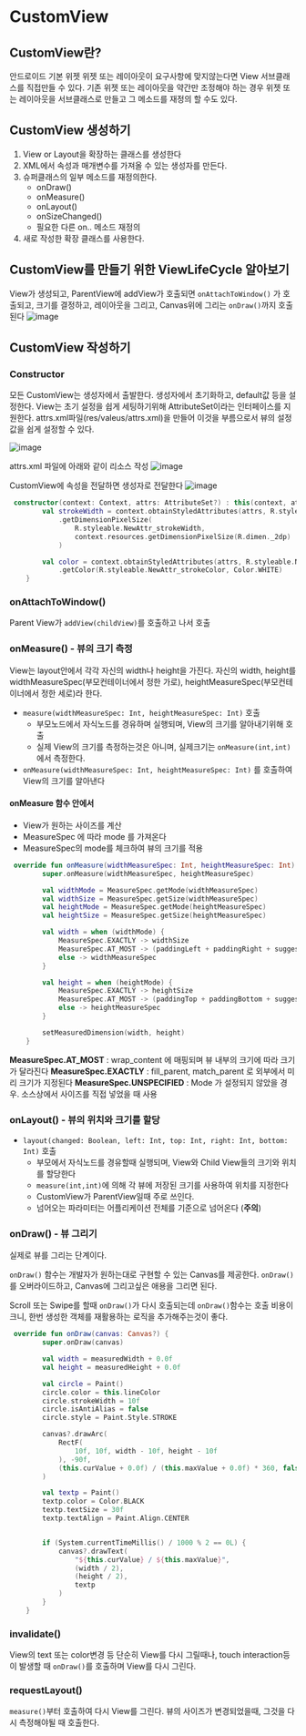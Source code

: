 # CustomView

## CustomView란?
안드로이드 기본 위젯 위젯 또는 레이아웃이 요구사항에 맞지않는다면 View 서브클래스를 직접만들 수 있다.
기존 위젯 또는 레이아웃을 약간만 조정해야 하는 경우 위젯 또는 레이아웃을 서브클래스로 만들고 그 메소드를 재정의 할 수도 있다.

## CustomView 생성하기
1. View or Layout을 확장하는 클래스를 생성한다
2. XML에서 속성과 매개변수를 가져올 수 있는 생성자를 만든다.
3. 슈퍼클래스의 일부 메소드를 재정의한다.
    - onDraw()
    - onMeasure()
    - onLayout()
    - onSizeChanged()
    - 필요한 다른 on.. 메소드 재정의
4. 새로 작성한 확장 클래스를 사용한다.


## CustomView를 만들기 위한 ViewLifeCycle 알아보기  
View가 생성되고, ParentView에 addView가 호출되면 `onAttachToWindow()` 가 호출되고, 크기를 결정하고, 레이아웃을 그리고, Canvas위에 그리는 `onDraw()`까지 호출된다
![image](https://user-images.githubusercontent.com/39984656/120372413-20cd6b80-c352-11eb-89b1-b0c5cd654d69.png)


## CustomView 작성하기

### Constructor
모든 CustomView는 생성자에서 출발한다.
생성자에서 초기화하고, default값 등을 설정한다.
View는 초기 설정을 쉽게 세팅하기위해 AttributeSet이라는 인터페이스를 지원한다.
attrs.xml파일(res/valeus/attrs.xml)을 만들어 이것을 부름으로서 뷰의 설정값을 쉽게 설정할 수 있다.

![image](https://user-images.githubusercontent.com/39984656/120375525-dcdc6580-c355-11eb-9ef8-25541fe3345a.png)

attrs.xml 파일에 아래와 같이 리소스 작성
![image](https://user-images.githubusercontent.com/39984656/120375570-eb2a8180-c355-11eb-96a0-7872b3c81c50.png)

CustomView에 속성을 전달하면 생성자로 전달한다
![image](https://user-images.githubusercontent.com/39984656/120375722-0f865e00-c356-11eb-916b-617e3d2e1f82.png)

```kotlin
 constructor(context: Context, attrs: AttributeSet?) : this(context, attrs, 0){
        val strokeWidth = context.obtainStyledAttributes(attrs, R.styleable.NewAttr)
            .getDimensionPixelSize(
                R.styleable.NewAttr_strokeWidth,
                context.resources.getDimensionPixelSize(R.dimen._2dp)
            )

        val color = context.obtainStyledAttributes(attrs, R.styleable.NewAttr)
            .getColor(R.styleable.NewAttr_strokeColor, Color.WHITE)
    }
```

### onAttachToWindow() 
Parent View가 `addView(childView)`를 호출하고 나서 호출

### onMeasure() - 뷰의 크기 측정
View는 layout안에서 각각 자신의 width나 height을 가진다.
자신의 width, height를 widthMeasureSpec(부모컨테이너에서 정한 가로), heightMeasureSpec(부모컨테이너에서 정한 세로)라 한다.

- `measure(widthMeasureSpec: Int, heightMeasureSpec: Int)` 호출
    - 부모노드에서 자식노드를 경유하며 실행되며, View의 크기를 알아내기위해 호출
    - 실제 View의 크기를 측정하는것은 아니며, 실제크기는 `onMeasure(int,int)`에서 측정한다.
- `onMeasure(widthMeasureSpec: Int, heightMeasureSpec: Int)` 를 호출하여 View의 크기를 알아낸다

#### onMeasure 함수 안에서
- View가 원하는 사이즈를 계산
- MeasureSpec 에 따라 mode 를 가져온다
- MeasureSpec의 mode를 체크하여 뷰의 크기를 적용

```kotlin
 override fun onMeasure(widthMeasureSpec: Int, heightMeasureSpec: Int) {
        super.onMeasure(widthMeasureSpec, heightMeasureSpec)

        val widthMode = MeasureSpec.getMode(widthMeasureSpec)
        val widthSize = MeasureSpec.getSize(widthMeasureSpec)
        val heightMode = MeasureSpec.getMode(heightMeasureSpec)
        val heightSize = MeasureSpec.getSize(heightMeasureSpec)

        val width = when (widthMode) {
            MeasureSpec.EXACTLY -> widthSize
            MeasureSpec.AT_MOST -> (paddingLeft + paddingRight + suggestedMinimumWidth).coerceAtMost(widthSize)
            else -> widthMeasureSpec
        }

        val height = when (heightMode) {
            MeasureSpec.EXACTLY -> heightSize
            MeasureSpec.AT_MOST -> (paddingTop + paddingBottom + suggestedMinimumHeight).coerceAtMost(heightSize)
            else -> heightMeasureSpec
        }

        setMeasuredDimension(width, height)
    }
```

**MeasureSpec.AT_MOST** : wrap_content 에 매핑되며 뷰 내부의 크기에 따라 크기가 달라진다
**MeasureSpec.EXACTLY** : fill_parent, match_parent 로 외부에서 미리 크기가 지정된다
**MeasureSpec.UNSPECIFIED** : Mode 가 설정되지 않았을 경우. 소스상에서 사이즈를 직접 넣었을 때 사용

### onLayout() - 뷰의 위치와 크기를 할당
- `layout(changed: Boolean, left: Int, top: Int, right: Int, bottom: Int)` 호출
    - 부모에서 자식노드를 경유할때 실행되며, View와 Child View들의 크기와 위치를 할당한다
    - `measure(int,int)`에 의해 각 뷰에 저장된 크기를 사용하여 위치를 지정한다
    - CustomView가 ParentView일때 주로 쓰인다.
    - 넘어오는 파라미터는 어플리케이션 전체를 기준으로 넘어온다 (**주의**)

### onDraw() - 뷰 그리기
실제로 뷰를 그리는 단계이다.

`onDraw()` 함수는 개발자가 원하는대로 구현할 수 있는 Canvas를 제공한다.
`onDraw()` 를 오버라이드하고, Canvas에 그리고싶은 애용을 그리면 된다.

Scroll 또는 Swipe를 할때 `onDraw()`가 다시 호출되는데 
`onDraw()`함수는 호출 비용이 크니, 한번 생성한 객체를 재활용하는 로직을 추가해주는것이 좋다.

```kotlin
 override fun onDraw(canvas: Canvas?) {
        super.onDraw(canvas)

        val width = measuredWidth + 0.0f
        val height = measuredHeight + 0.0f

        val circle = Paint()
        circle.color = this.lineColor
        circle.strokeWidth = 10f
        circle.isAntiAlias = false
        circle.style = Paint.Style.STROKE

        canvas?.drawArc(
            RectF(
                10f, 10f, width - 10f, height - 10f
            ), -90f,
            (this.curValue + 0.0f) / (this.maxValue + 0.0f) * 360, false, circle
        )

        val textp = Paint()
        textp.color = Color.BLACK
        textp.textSize = 30f
        textp.textAlign = Paint.Align.CENTER


        if (System.currentTimeMillis() / 1000 % 2 == 0L) {
            canvas?.drawText(
                "${this.curValue} / ${this.maxValue}",
                (width / 2),
                (height / 2),
                textp
            )
        }
    }
```

### invalidate()
View의 text 또는 color변경 등 단순히 View를 다시 그릴때나,
touch interaction등이 발생할 때 `onDraw()`를 호출하며 View를 다시 그린다.

### requestLayout()
`measure()`부터 호출하여 다시 View를 그린다.
뷰의 사이즈가 변경되었을때, 그것을 다시 측정해야될 때 호출한다.